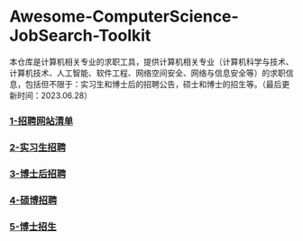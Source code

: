 # Awesome-ComputerScience-JobSearch-Toolkit

本仓库是计算机相关专业的求职工具，提供计算机相关专业（计算机科学与技术、计算机技术、人工智能、软件工程、网络空间安全、网络与信息安全等）的求职信息，包括但不限于：实习生和博士后的招聘公告，硕士和博士的招生等。（最后更新时间：2023.06.28）

### [1-招聘网站清单](./1-招聘网站清单.md)



### [2-实习生招聘](./2-实习生招聘.md)



### [3-博士后招聘](./3-博士后招聘.md)



### [4-硕博招聘](./4-硕博招聘.md)



### [5-博士招生](./5-博士招生.md)
